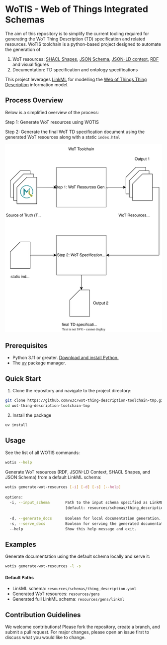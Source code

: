 
# WoTIS - Web of Things Integrated Schemas

The aim of this repository is to simplify the current tooling required for generating the WoT Thing Description (TD) specification and related resources. 
WoTIS toolchain is a python-based project designed to automate the generation of
 1) WoT resources: [SHACL Shapes](https://www.w3.org/TR/shacl/), [JSON Schema](https://json-schema.org/specification), [JSON-LD context](https://www.w3.org/TR/json-ld11/), [RDF](https://www.w3.org/TR/rdf11-concepts/) and visual figures
 2) Documentation: TD specification and ontology specifications

This project leverages [LinkML](https://linkml.io/linkml/) for modelling the [Web of Things Thing Description](https://www.w3.org/TR/wot-thing-description11/) information model.

## Process Overview

Below is a simplified overview of the process:

Step 1: Generate WoT resources using WOTIS

Step 2: Generate the final WoT TD specification document using the generated WoT resources along with a static ```index.html```

<img title="WoT Toolchain Overview" src="images/toolchain.svg">

## Prerequisites
* Python 3.11 or greater. [Download and install Python.](https://www.python.org/downloads/)
* The [uv](https://docs.astral.sh/uv/) package manager.

## Quick Start
1. Clone the repository and navigate to the project directory:
```bash
git clone https://github.com/w3c/wot-thing-description-toolchain-tmp.git
cd wot-thing-description-toolchain-tmp
```
2. Install the package
```bash
uv install
```

## Usage
See the list of all WOTIS commands:
```bash
wotis --help
```

Generate WoT resources (RDF, JSON-LD Context, SHACL Shapes, and JSON Schema) from a default LinkML schema: 
```bash
wotis generate-wot-resources [-i] [-d] [-s] [--help]

options:
  -i, --input_schema       Path to the input schema specified as LinkML yaml.
                           [default: resources/schemas/thing_description.yaml]
                           
  -d, --generate_docs      Boolean for local documentation generation.
  -s, --serve_docs         Boolean for serving the generated documentation.
  --help                   Show this help message and exit.
```

## Examples
Generate documentation using the default schema locally and serve it:
```bash
wotis generate-wot-resources -l -s
```

#### Default Paths
* LinkML schema: `resources/schemas/thing_description.yaml`
* Generated WoT resources: `resources/gens`
* Generated full LinkML schema: `resources/gens/linkml`

## Contribution Guidelines
We welcome contributions! Please fork the repository, create a branch, and submit a pull request. For major changes, please open an issue first to discuss what you would like to change.
